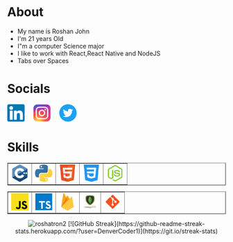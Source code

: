 # About

- My name is Roshan John
- I'm 21 years Old
- I"m a computer Science major
- I like to work with React,React Native and NodeJS
- Tabs over Spaces

# Socials

[<img src="./assets/linkedin.png" alt="Linkedin" height="40">](https://www.linkedin.com/in/roshan-john-654742170/)
[<img src="./assets/instagram.png" alt="Instagram" height="40" style="margin-left: 1rem">](https://www.instagram.com/roshatron/)
[<img src="./assets/twitter.png" alt="Linkedin" height="40" style="margin-left: 1rem">](https://twitter.com/Roshanjohn1460)

# Skills

<div>
  <table align="center" border="none">
  <tr>
  <td><img src="./assets/cpp.png" height="40"/></td>
  <td><img src="./assets/python.png" height="40" /></td>
  <td><img src="./assets/html.png" height="40" /></td>
  <td><img src="./assets/css.png" height="40" /></td>
  <td><img src="./assets/nodejs.png" height="40" /></td>
  </tr>
  </table>
</div>
<div>
  <table align="center" border="none">
  <tr>
  <td><img src="./assets/javascript.png" height="40" /></td>
  <td><img src="./assets/typescript.png" height="40" /></td>
  <td><img src="./assets/firebase.png" height="40" /></td>
  <td><img src="./assets/mongodb.png" height="40" /></td>
  <td><img src="./assets/git.png" height="40" /></td>
  </tr>
  </table>
</div>
<p align="center"> <img src="https://github-readme-stats.vercel.app/api?username=roshatron2&show_icons=true&theme=gotham" alt="roshatron2" />
[![GitHub Streak](https://github-readme-streak-stats.herokuapp.com/?user=DenverCoder1)](https://git.io/streak-stats)


